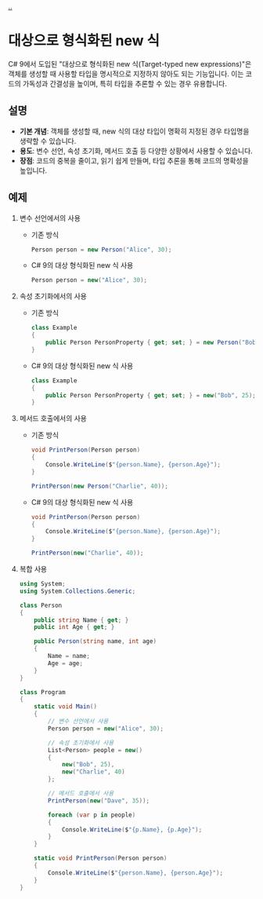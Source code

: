 [..](../README.md)

# 대상으로 형식화된 new 식

C# 9에서 도입된 "대상으로 형식화된 new 식(Target-typed new expressions)"은 객체를 생성할 때 사용할 타입을 명시적으로 지정하지 않아도 되는 기능입니다. 
이는 코드의 가독성과 간결성을 높이며, 특히 타입을 추론할 수 있는 경우 유용합니다.

## 설명

- **기본 개념**: 객체를 생성할 때, new 식의 대상 타입이 명확히 지정된 경우 타입명을 생략할 수 있습니다.
- **용도**: 변수 선언, 속성 초기화, 메서드 호출 등 다양한 상황에서 사용할 수 있습니다.
- **장점**: 코드의 중복을 줄이고, 읽기 쉽게 만들며, 타입 추론을 통해 코드의 명확성을 높입니다.

## 예제

1. 변수 선언에서의 사용
    - 기존 방식
        ```cs
        Person person = new Person("Alice", 30);
        ```

    - C# 9의 대상 형식화된 new 식 사용
        ```cs
        Person person = new("Alice", 30);
        ``` 

2. 속성 초기화에서의 사용
    - 기존 방식
        ```cs
        class Example
        {
            public Person PersonProperty { get; set; } = new Person("Bob", 25);
        }
        ```

    - C# 9의 대상 형식화된 new 식 사용
        ```cs
        class Example
        {
            public Person PersonProperty { get; set; } = new("Bob", 25);
        }
        ``` 

3. 메서드 호출에서의 사용
    - 기존 방식
        ```cs
        void PrintPerson(Person person)
        {
            Console.WriteLine($"{person.Name}, {person.Age}");
        }

        PrintPerson(new Person("Charlie", 40));
        ```

    - C# 9의 대상 형식화된 new 식 사용
        ```cs
        void PrintPerson(Person person)
        {
            Console.WriteLine($"{person.Name}, {person.Age}");
        }

        PrintPerson(new("Charlie", 40));
        ``` 

4. 복합 사용
    ```cs
    using System;
    using System.Collections.Generic;

    class Person
    {
        public string Name { get; }
        public int Age { get; }

        public Person(string name, int age)
        {
            Name = name;
            Age = age;
        }
    }

    class Program
    {
        static void Main()
        {
            // 변수 선언에서 사용
            Person person = new("Alice", 30);

            // 속성 초기화에서 사용
            List<Person> people = new()
            {
                new("Bob", 25),
                new("Charlie", 40)
            };

            // 메서드 호출에서 사용
            PrintPerson(new("Dave", 35));

            foreach (var p in people)
            {
                Console.WriteLine($"{p.Name}, {p.Age}");
            }
        }

        static void PrintPerson(Person person)
        {
            Console.WriteLine($"{person.Name}, {person.Age}");
        }
    }
    ```
